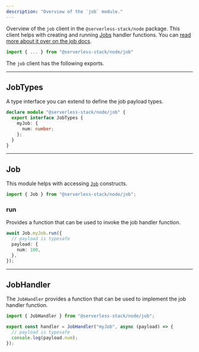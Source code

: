 ```yaml
---
description: "Overview of the `job` module."
---
```


Overview of the `job` client in the `@serverless-stack/node` package. This client helps with creating and running [Jobs](../constructs/Job.md) handler functions. You can [read more about it over on the job docs](../long-running-jobs.md).

```ts
import { ... } from "@serverless-stack/node/job"
```

The `job` client has the following exports. 

---

## JobTypes

A type interface you can extend to define the job payload types.

```ts
declare module "@serverless-stack/node/job" {
  export interface JobTypes {
    myJob: {
      num: number;
    };
  }
}
```

---

## Job

This module helps with accessing [`Job`](../constructs/Job.md) constructs.

```ts
import { Job } from "@serverless-stack/node/job";
```

### run

Provides a function that can be used to invoke the job handler function.

```ts
await Job.myJob.run({
  // payload is typesafe
  payload: {
    num: 100,
  },
});
```

---

## JobHandler

The `JobHandler` provides a function that can be used to implement the job handler function.

```ts
import { JobHandler } from "@serverless-stack/node/job";

export const handler = JobHandler("myJob", async (payload) => {
  // payload is typesafe
  console.log(payload.num);
});
```